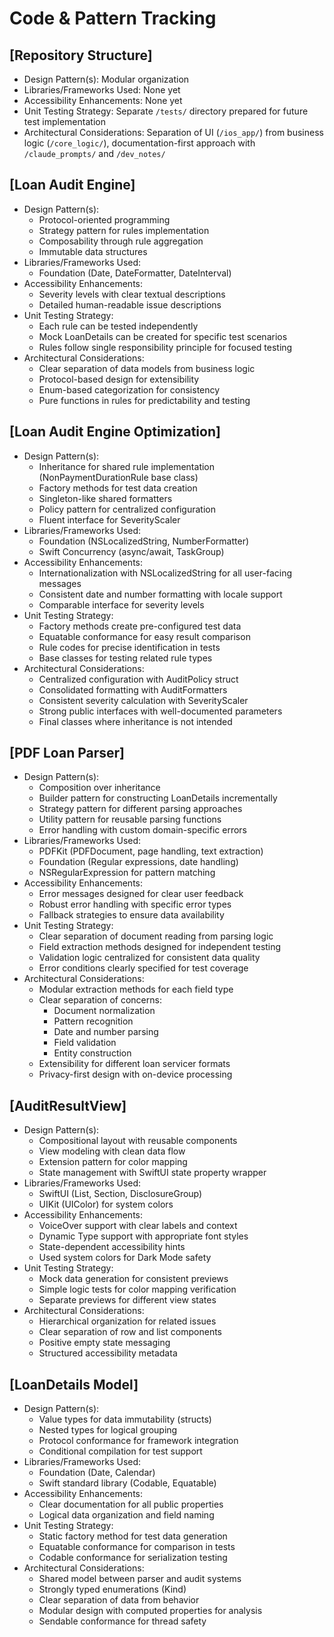 # Code & Pattern Tracking

## [Repository Structure]
- Design Pattern(s): Modular organization
- Libraries/Frameworks Used: None yet
- Accessibility Enhancements: None yet
- Unit Testing Strategy: Separate `/tests/` directory prepared for future test implementation
- Architectural Considerations: Separation of UI (`/ios_app/`) from business logic (`/core_logic/`), documentation-first approach with `/claude_prompts/` and `/dev_notes/`

## [Loan Audit Engine]
- Design Pattern(s): 
  - Protocol-oriented programming
  - Strategy pattern for rules implementation
  - Composability through rule aggregation
  - Immutable data structures
- Libraries/Frameworks Used: 
  - Foundation (Date, DateFormatter, DateInterval)
- Accessibility Enhancements: 
  - Severity levels with clear textual descriptions
  - Detailed human-readable issue descriptions
- Unit Testing Strategy: 
  - Each rule can be tested independently
  - Mock LoanDetails can be created for specific test scenarios
  - Rules follow single responsibility principle for focused testing
- Architectural Considerations: 
  - Clear separation of data models from business logic
  - Protocol-based design for extensibility
  - Enum-based categorization for consistency
  - Pure functions in rules for predictability and testing

## [Loan Audit Engine Optimization]
- Design Pattern(s): 
  - Inheritance for shared rule implementation (NonPaymentDurationRule base class)
  - Factory methods for test data creation
  - Singleton-like shared formatters
  - Policy pattern for centralized configuration
  - Fluent interface for SeverityScaler
- Libraries/Frameworks Used: 
  - Foundation (NSLocalizedString, NumberFormatter)
  - Swift Concurrency (async/await, TaskGroup)
- Accessibility Enhancements: 
  - Internationalization with NSLocalizedString for all user-facing messages
  - Consistent date and number formatting with locale support
  - Comparable interface for severity levels
- Unit Testing Strategy: 
  - Factory methods create pre-configured test data
  - Equatable conformance for easy result comparison
  - Rule codes for precise identification in tests
  - Base classes for testing related rule types
- Architectural Considerations: 
  - Centralized configuration with AuditPolicy struct
  - Consolidated formatting with AuditFormatters
  - Consistent severity calculation with SeverityScaler
  - Strong public interfaces with well-documented parameters
  - Final classes where inheritance is not intended

## [PDF Loan Parser]
- Design Pattern(s): 
  - Composition over inheritance
  - Builder pattern for constructing LoanDetails incrementally
  - Strategy pattern for different parsing approaches
  - Utility pattern for reusable parsing functions
  - Error handling with custom domain-specific errors
- Libraries/Frameworks Used: 
  - PDFKit (PDFDocument, page handling, text extraction)
  - Foundation (Regular expressions, date handling)
  - NSRegularExpression for pattern matching
- Accessibility Enhancements: 
  - Error messages designed for clear user feedback
  - Robust error handling with specific error types
  - Fallback strategies to ensure data availability
- Unit Testing Strategy: 
  - Clear separation of document reading from parsing logic
  - Field extraction methods designed for independent testing
  - Validation logic centralized for consistent data quality
  - Error conditions clearly specified for test coverage
- Architectural Considerations: 
  - Modular extraction methods for each field type
  - Clear separation of concerns:
    - Document normalization
    - Pattern recognition
    - Date and number parsing
    - Field validation
    - Entity construction
  - Extensibility for different loan servicer formats
  - Privacy-first design with on-device processing

## [AuditResultView]
- Design Pattern(s): 
  - Compositional layout with reusable components
  - View modeling with clean data flow
  - Extension pattern for color mapping
  - State management with SwiftUI state property wrapper
- Libraries/Frameworks Used: 
  - SwiftUI (List, Section, DisclosureGroup)
  - UIKit (UIColor) for system colors
- Accessibility Enhancements: 
  - VoiceOver support with clear labels and context
  - Dynamic Type support with appropriate font styles
  - State-dependent accessibility hints
  - Used system colors for Dark Mode safety
- Unit Testing Strategy: 
  - Mock data generation for consistent previews
  - Simple logic tests for color mapping verification
  - Separate previews for different view states
- Architectural Considerations: 
  - Hierarchical organization for related issues
  - Clear separation of row and list components
  - Positive empty state messaging
  - Structured accessibility metadata

## [LoanDetails Model]
- Design Pattern(s): 
  - Value types for data immutability (structs)
  - Nested types for logical grouping
  - Protocol conformance for framework integration
  - Conditional compilation for test support
- Libraries/Frameworks Used: 
  - Foundation (Date, Calendar)
  - Swift standard library (Codable, Equatable)
- Accessibility Enhancements: 
  - Clear documentation for all public properties
  - Logical data organization and field naming
- Unit Testing Strategy: 
  - Static factory method for test data generation
  - Equatable conformance for comparison in tests
  - Codable conformance for serialization testing
- Architectural Considerations: 
  - Shared model between parser and audit systems
  - Strongly typed enumerations (Kind)
  - Clear separation of data from behavior
  - Modular design with computed properties for analysis
  - Sendable conformance for thread safety